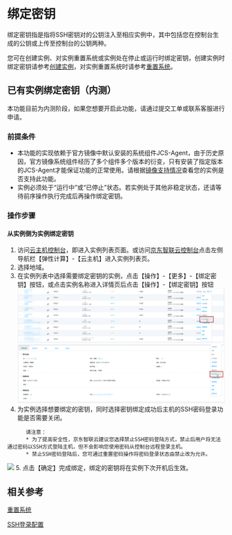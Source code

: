 # 绑定密钥

绑定密钥指是指将SSH密钥对的公钥注入至相应实例中，其中包括您在控制台生成的公钥或上传至控制台的公钥两种。

您可在创建实例、对实例重置系统或实例处在停止或运行时绑定密钥，创建实例时绑定密钥请参考[创建实例](../Instance/Create-Instance.md)，对实例重置系统时请参考[重置系统](../Instance/Rebuild-Instance.md)。

## 已有实例绑定密钥（内测）

本功能目前为内测阶段，如果您想要开启此功能，请通过提交工单或联系客服进行申请。

### 前提条件

* 本功能的实现依赖于官方镜像中默认安装的系统组件JCS-Agent，由于历史原因，官方镜像系统组件经历了多个组件多个版本的衍变，只有安装了指定版本的JCS-Agent才能保证功能的正常使用。请根据[镜像支持情况](../SupportImage.md)查看您的实例是否支持此功能。
* 实例必须处于“运行中”或“已停止”状态。若实例处于其他非稳定状态，还请等待前序操作执行完成后再操作绑定密钥。

### 操作步骤

#### 从实例侧为实例绑定密钥

1. 访问[云主机控制台](https://cns-console.jdcloud.com/host/compute/list)，即进入实例列表页面。或访问[京东智联云控制台](https://console.jdcloud.com)点击左侧导航栏【弹性计算】-【云主机】进入实例列表页。
2. 选择地域。
3. 在实例列表中选择需要绑定密钥的实例，点击【操作】-【更多】-【绑定密钥】按钮，或点击实例名称进入详情页后点击【操作】-【绑定密钥】按钮
![](../../../../../image/vm/ssh1.png)
![](../../../../../image/vm/ssh2.png)
4. 为实例选择想要绑定的密钥，同时选择密钥绑定成功后主机的SSH密码登录功能是否需要关闭。

```   
      请注意：
      * 为了提高安全性，京东智联云建议您选择禁止SSH密码登陆方式，禁止后用户将无法通过密码以SSH方式登陆主机，但不会影响您使用密码从控制台远程登录主机。
      * 禁止SSH密码登陆后，您可通过重置密码操作将密码登录状态由禁止改为允许。  
```

  ![](../../../../../image/vm/ssh3.png)
5. 点击【确定】完成绑定，绑定的密钥将在实例下次开机后生效。
## 相关参考

[重置系统](../Instance/Rebuild-Instance.md)

[SSH登录配置](../../Linux-Troubleshooting/Configuration-Class/SSH-creation-and-login.md)

